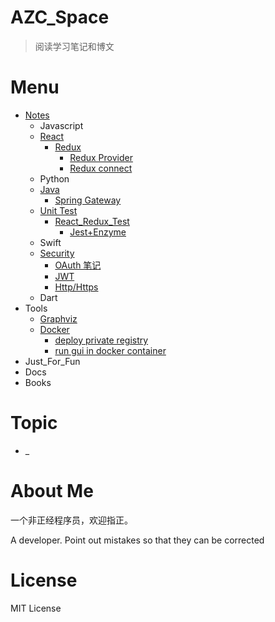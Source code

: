 # AZC_Space

> 阅读学习笔记和博文

# Menu

- [Notes](./Notes)
  - Javascript
  - [React](./Notes/React/React.md)
    - [Redux](./Notes/React/Redux/Redux.md)
      - [Redux Provider](./Notes/React/Redux/Redux源码_Provider.md)
      - [Redux connect](./Notes/React/Redux/Redux源码_connect.md)
  - Python
  - [Java](./Notes/Java/Java.md)
    - [Spring Gateway](./Notes/Java/gateway_source_code_reading.md)
  - [Unit Test](./Notes/Unit_Test/)
    - [React_Redux_Test](./Notes/Unit_Test/React_Redux_Test)
      - [Jest+Enzyme](./Notes/Unit_Test/React_Redux_Test/Jest+Enzyme.md)
  - Swift
  - [Security](./Notes/Security/Security.md)
    - [OAuth 笔记](./Notes/Security/oauth.md)
    - [JWT](./Notes/Security/jwt.md)
    - [Http/Https](./Notes/Security/http_https.md)
  - Dart
- Tools
  - [Graphviz](./Notes/Tools/graphviz.md)
  - [Docker](./Notes/Tools/docker/docker.md)
    - [deploy private registry](./Notes/Tools/docker/docker_private_registry.md)
    - [run gui in docker container](./Notes/Tools/docker/run_gui_in_docker.md)
- Just_For_Fun
- Docs
- Books

# Topic

- \_

# About Me

一个非正经程序员，欢迎指正。

A developer. Point out mistakes so that they can be corrected

# License

MIT License
